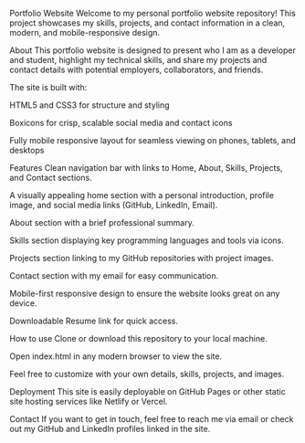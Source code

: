 Portfolio Website
Welcome to my personal portfolio website repository! This project showcases my skills, projects, and contact information in a clean, modern, and mobile-responsive design.

About
This portfolio website is designed to present who I am as a developer and student, highlight my technical skills, and share my projects and contact details with potential employers, collaborators, and friends.

The site is built with:

HTML5 and CSS3 for structure and styling

Boxicons for crisp, scalable social media and contact icons

Fully mobile responsive layout for seamless viewing on phones, tablets, and desktops

Features
Clean navigation bar with links to Home, About, Skills, Projects, and Contact sections.

A visually appealing home section with a personal introduction, profile image, and social media links (GitHub, LinkedIn, Email).

About section with a brief professional summary.

Skills section displaying key programming languages and tools via icons.

Projects section linking to my GitHub repositories with project images.

Contact section with my email for easy communication.

Mobile-first responsive design to ensure the website looks great on any device.

Downloadable Resume link for quick access.

How to use
Clone or download this repository to your local machine.

Open index.html in any modern browser to view the site.

Feel free to customize with your own details, skills, projects, and images.

Deployment
This site is easily deployable on GitHub Pages or other static site hosting services like Netlify or Vercel.

Contact
If you want to get in touch, feel free to reach me via email or check out my GitHub and LinkedIn profiles linked in the site.
